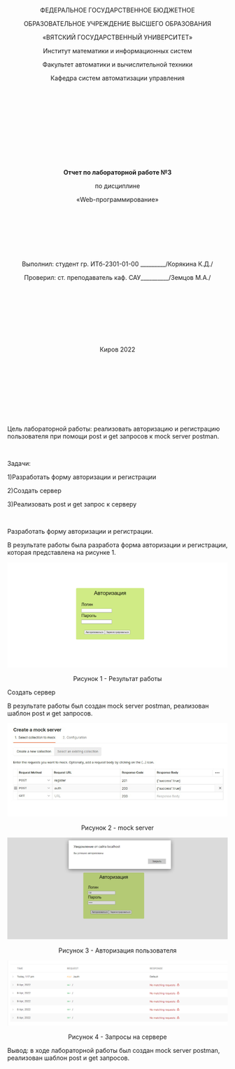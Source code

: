 <p align="center" >ФЕДЕРАЛЬНОЕ ГОСУДАРСТВЕННОЕ БЮДЖЕТНОЕ </p>
<p align="center">ОБРАЗОВАТЕЛЬНОЕ УЧРЕЖДЕНИЕ ВЫСШЕГО ОБРАЗОВАНИЯ</p>
<p align="center">«ВЯТСКИЙ ГОСУДАРСТВЕННЫЙ УНИВЕРСИТЕТ» </p>
<p align="center" >Институт математики и информационных систем</p>
<p align="center">Факультет автоматики и вычислительной техники</p>
<p align="center">Кафедра систем автоматизации управления</p>
<br>
<br>
<br>
<br>
<br>
<br>
<br>
<br>
<br>
<p align="center" ><strong><br>Отчет по лабораторной работе №3</br></strong></p>
<p align="center" >по дисциплине</p>
<p align="center" >«Web-программирование»</p>
<br>
<br>
<br>
<br>
<br>
<br>
<p align="center" >Выполнил: студент гр. ИТб-2301-01-00 _________/Корякина К.Д./</p>
<p align="center" >Проверил: ст. преподаватель каф. САУ__________/Земцов М.А./</p>
<br>
<br>
<br>
<br>
<br>
<br>
<br>
<p align="center">Киров 2022</p>
<br>
<br>
<br>
<br>
<br>
<br>
<br>
<br>
<p>Цель лабораторной работы: реализовать авторизацию и регистрацию пользователя при помощи post и get запросов к mock server postman.</p>
<br>
<p>Задачи:</p>
<p>1)Разработать форму авторизации и регистрации</p>
<p>2)Создать сервер</p>
<p>3)Реализовать post и get запрос к серверу</p>
<br>
<p>Разработать форму авторизации и регистрации.</p>
<p>В результате работы была разработа форма авторизации и регистрации, которая представлена на рисунке 1.</p>

![a](lab3/pic1.png)

<p align="center">Рисунок 1 - Результат работы</p>
<p>Создать сервер</p>
<p>В результате работы был создан mock server postman, реализован шаблон post и get запросов.</p>

![a](lab3/4..jpg)

<p align="center">Рисунок 2 - mock server</p>

![a](lab3/pic2.png)

<p align="center">Рисунок 3 - Авторизация пользователя</p>

![a](lab3/pic3.png)

<p align="center">Рисунок 4 - Запросы на сервере</p>
<p>Вывод: в ходе лабораторной работы был создан mock server postman, реализован шаблон post и get запросов.</p>
